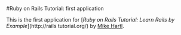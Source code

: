 #Ruby on Rails Tutorial: first application

This is the first application for [*Ruby on Rails Tutorial: Learn Rails by Example*](http://rails tutorial.org/) by [Mike Hartl](http://michaelhartl.com/).